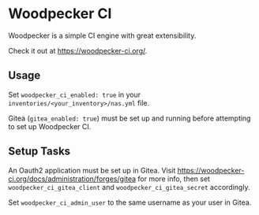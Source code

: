 # Woodpecker CI

Woodpecker is a simple CI engine with great extensibility.

Check it out at <https://woodpecker-ci.org/>.

## Usage

Set `woodpecker_ci_enabled: true` in your `inventories/<your_inventory>/nas.yml` file.

Gitea (`gitea_enabled: true`) must be set up and running before attempting to set up Woodpecker CI.

## Setup Tasks

An Oauth2 application must be set up in Gitea. Visit <https://woodpecker-ci.org/docs/administration/forges/gitea> for more info, then set `woodpecker_ci_gitea_client` and `woodpecker_ci_gitea_secret` accordingly.

Set `woodpecker_ci_admin_user` to the same username as your user in Gitea.

